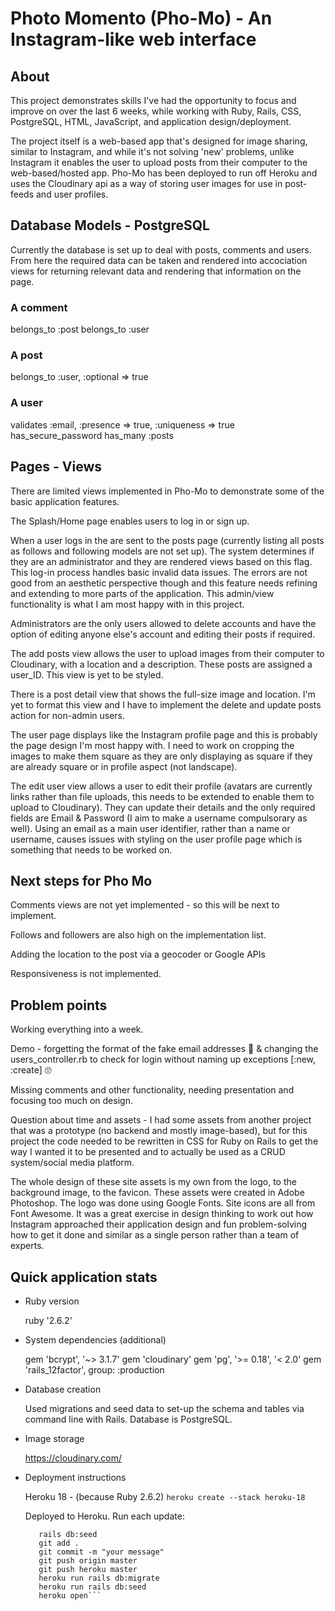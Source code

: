 # Photo Momento (Pho-Mo) - An Instagram-like web interface

## About

This project demonstrates skills I've had the opportunity to focus and improve on over the last 6 weeks, while working with Ruby, Rails, CSS, PostgreSQL, HTML, JavaScript, and application design/deployment.

The project itself is a web-based app that's designed for image sharing, similar to Instagram, and while it's not solving 'new' problems, unlike Instagram it enables the user to upload posts from their computer to the web-based/hosted app. Pho-Mo has been deployed to run off Heroku and uses the Cloudinary api as a way of storing user images for use in post-feeds and user profiles.

## Database Models - PostgreSQL

Currently the database is set up to deal with posts, comments and users. From here the required data can be taken and rendered into accociation views for returning relevant data and rendering that information on the page.

### A comment
  belongs_to :post
  belongs_to :user

### A post

  belongs_to :user, :optional => true

### A user

  validates :email, :presence => true, :uniqueness => true
  has_secure_password
  has_many :posts


## Pages - Views

There are limited views implemented in Pho-Mo to demonstrate some of the basic application features. 

The Splash/Home page enables users to log in or sign up. 

When a user logs in the are sent to the posts page (currently listing all posts as follows and following models are not set up). The system determines if they are an administrator and they are rendered views based on this flag. This log-in process handles basic invalid data issues. The errors are not good from an aesthetic perspective though and this feature needs refining and extending to more parts of the application. This admin/view functionality is what I am most happy with in this project.

Administrators are the only users allowed to delete accounts and have the option of editing anyone else's account and editing their posts if required.

The add posts view allows the user to upload images from their computer to Cloudinary, with a location and a description. These posts are assigned a user_ID. This view is yet to be styled. 

There is a post detail view that shows the full-size image and location. I'm yet to format this view and I have to implement the delete and update posts action for non-admin users.

The user page displays like the Instagram profile page and this is probably the page design I'm most happy with. I need to work on cropping the images to make them square as they are only displaying as square if they are already square or in profile aspect (not landscape). 

The edit user view allows a user to edit their profile (avatars are currently links rather than file uploads, this needs to be extended to enable them to upload to Cloudinary). They can update their details and the only required fields are Email & Password (I aim to make a username compulsorary as well). Using an email as a main user identifier, rather than a name or username, causes issues with styling on the user profile page which is something that needs to be worked on.

## Next steps for Pho Mo

Comments views are not yet implemented - so this will be next to implement.

Follows and followers are also high on the implementation list.

Adding the location to the post via a geocoder or Google APIs

Responsiveness is not implemented.

## Problem points

Working everything into a week.

Demo - forgetting the format of the fake email addresses 🤣️ & changing the users_controller.rb to check for login without naming up exceptions [:new, :create] 🙄️

Missing comments and other functionality, needing presentation and focusing too much on design.

Question about time and assets - I had some assets from another project that was a prototype (no backend and mostly image-based), but for this project the code needed to be rewritten in CSS for Ruby on Rails to get the way I wanted it to be presented and to actually be used as a CRUD system/social media platform. 

The whole design of these site assets is my own from the logo, to the background image, to the favicon. These assets were created in Adobe Photoshop. The logo was done using Google Fonts. Site icons are all from Font Awesome. It was a great exercise in design thinking to work out how Instagram approached their application design and fun problem-solving how to get it done and similar as a single person rather than a team of experts. 

## Quick application stats

* Ruby version

    ruby '2.6.2'

* System dependencies (additional)

    gem 'bcrypt', '~> 3.1.7'
    gem 'cloudinary'
    gem 'pg', '>= 0.18', '< 2.0'
    gem 'rails_12factor', group: :production

* Database creation

    Used migrations and seed data to set-up the schema and tables via command line with Rails. Database is PostgreSQL.

* Image storage

    https://cloudinary.com/

* Deployment instructions

    Heroku 18 - (because Ruby 2.6.2)
        ```heroku create --stack heroku-18```

    Deployed to Heroku. Run each update:
     ```rails db:migrate
        rails db:seed
        git add .
        git commit -m "your message"
        git push origin master
        git push heroku master
        heroku run rails db:migrate
        heroku run rails db:seed
        heroku open```
